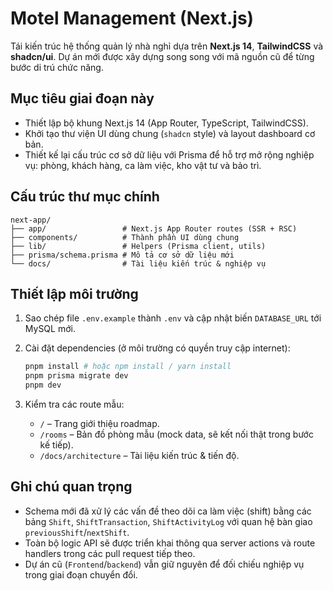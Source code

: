 # Motel Management (Next.js)

Tái kiến trúc hệ thống quản lý nhà nghỉ dựa trên **Next.js 14**, **TailwindCSS** và **shadcn/ui**. Dự án mới
được xây dựng song song với mã nguồn cũ để từng bước di trú chức năng.

## Mục tiêu giai đoạn này

- Thiết lập bộ khung Next.js 14 (App Router, TypeScript, TailwindCSS).
- Khởi tạo thư viện UI dùng chung (`shadcn` style) và layout dashboard cơ bản.
- Thiết kế lại cấu trúc cơ sở dữ liệu với Prisma để hỗ trợ mở rộng nghiệp vụ: phòng, khách hàng, ca làm việc,
  kho vật tư và bảo trì.

## Cấu trúc thư mục chính

```
next-app/
├── app/                 # Next.js App Router routes (SSR + RSC)
├── components/          # Thành phần UI dùng chung
├── lib/                 # Helpers (Prisma client, utils)
├── prisma/schema.prisma # Mô tả cơ sở dữ liệu mới
└── docs/                # Tài liệu kiến trúc & nghiệp vụ
```

## Thiết lập môi trường

1. Sao chép file `.env.example` thành `.env` và cập nhật biến `DATABASE_URL` tới MySQL mới.
2. Cài đặt dependencies (ở môi trường có quyền truy cập internet):

   ```bash
   pnpm install # hoặc npm install / yarn install
   pnpm prisma migrate dev
   pnpm dev
   ```

3. Kiểm tra các route mẫu:
   - `/` – Trang giới thiệu roadmap.
   - `/rooms` – Bản đồ phòng mẫu (mock data, sẽ kết nối thật trong bước kế tiếp).
   - `/docs/architecture` – Tài liệu kiến trúc & tiến độ.

## Ghi chú quan trọng

- Schema mới đã xử lý các vấn đề theo dõi ca làm việc (shift) bằng các bảng `Shift`, `ShiftTransaction`,
  `ShiftActivityLog` với quan hệ bàn giao `previousShift`/`nextShift`.
- Toàn bộ logic API sẽ được triển khai thông qua server actions và route handlers trong các pull request tiếp
  theo.
- Dự án cũ (`Frontend`/`backend`) vẫn giữ nguyên để đối chiếu nghiệp vụ trong giai đoạn chuyển đổi.
